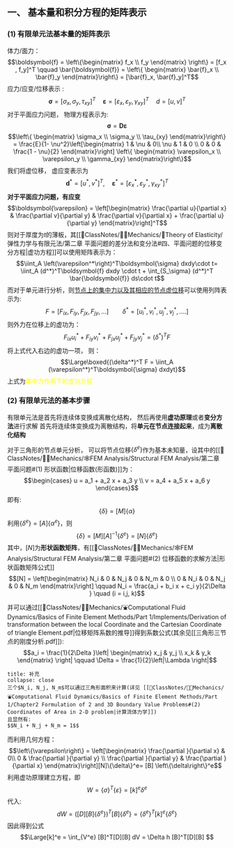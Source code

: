 ## 一、 基本量和积分方程的矩阵表示
### (1) 有限单元法基本量的矩阵表示
体力/面力：
$$\boldsymbol{f} = \left\{\begin{matrix}
f_x \\ f_y
\end{matrix} \right\} = [f_x , f_y]^T \qquad \bar{\boldsymbol{f}} = \left\{ \begin{matrix}
\bar{f}_x \\ \bar{f}_y
\end{matrix}\right\} = [\bar{f}_x, \bar{f}_y]^T$$
应力/应变/位移表示 : 
$$\boldsymbol{\sigma} = [\sigma_x ,\sigma_y ,\tau_{xy}]^T \quad \boldsymbol{\varepsilon} = [\varepsilon_x , \varepsilon_y , \gamma_{xy}]^T \quad d = [u,v]^T$$
对于平面应力问题， 物理方程表示为:
$$\boldsymbol{\sigma}= \boldsymbol{D}\boldsymbol{\varepsilon}$$
$$\left\{ \begin{matrix}
\sigma_x \\ \sigma_y \\ \tau_{xy} 
\end{matrix}\right\} = \frac{E}{1- \nu^2}\left[\begin{matrix}
1 &  \nu & 0\\ 
\nu &  1 & 0 \\
0 & 0 & \frac{1 - \nu}{2}
\end{matrix}\right] \left\{ \begin{matrix}
\varepsilon_x \\  \varepsilon_y \\ \gamma_{xy}
\end{matrix}\right\}$$
我们将虚位移， 虚应变表示为
$$\boldsymbol{d}^* = [u^*,v^*]^T, \quad \boldsymbol{\varepsilon}^* = [\varepsilon_x^*, \varepsilon_y^*, \gamma_{xy}^*]^T$$
**对于平面应力问题，有应变**
$$\boldsymbol{\varepsilon} = \left[\begin{matrix}
\frac{\partial u}{\partial x} & \frac{\partial v}{\partial y} & \frac{\partial v}{\partial x} + \frac{\partial u}{\partial y}
\end{matrix}\right]^T$$
则对于厚度为$t$的薄板，其[[📘ClassNotes/👨‍🔧Mechanics/🔨Theory of Elasticity/弹性力学与有限元法/第二章 平面问题的差分法和变分法#四、平面问题的位移变分方程|虚功方程]]可以使用矩阵表示为：
$$\iint_A \left(\varepsilon^*\right)^T\boldsymbol{\sigma} dxdy\cdot t= \iint_A (d^*)^T\boldsymbol{f} dxdy \cdot t + \int_{S_\sigma} (d^*)^T \bar{\boldsymbol{f}} ds\cdot  t$$
而对于单元进行分析，则<u>节点上的集中力以及其相应的节点虚位移</u>可以使用列阵表示为: 
$$F = [F_{ix} , F_{iy}, F_{jx}, F_{jy} ,...]\qquad \delta^* = [u_i^* ,v_i^* ,u_j^* , v_j^*, ....]$$
则外力在位移上的虚功为：
$$F_{ix} u_i^* + F_{iy}v_i^* + F_{jx} u_j^* + F_{jy}v_j^* = (\delta^*)^T F$$
将上式代入右边的虚功一项， 则：
$$\Large\boxed{(\delta^*)^T F = \iint_A (\varepsilon^*)^T\boldsymbol{\sigma} dxdyt}$$
上式为<mark style="background: transparent; color: yellow">集中力作用下的虚功方程</mark>

### (2) 有限单元法的基本步骤
有限单元法是首先将连续体变换成离散化结构， 然后再使用**虚功原理**或者**变分方法**进行求解
首先将连续体变换成为离散结构，将**单元在节点连接起来**，成为**离散化结构**

对于三角形的节点单元分析， 可以将节点位移$\left\{ \delta^e\right\}$作为基本未知量，设其中的[[📘ClassNotes/👨‍🔧Mechanics/🕸️FEM Analysis/Structural FEM Analysis/第二章 平面问题#(1) 形状函数|位移函数(形函数)]]为：
$$\begin{cases}
u = a_1 + a_2 x + a_3 y \\ 
v = a_4 + a_5 x + a_6 y 
\end{cases}$$
即有: 
$$\left\{\delta\right\} = [M]\left\{\alpha\right\}$$
利用$\left\{\delta^e\right\} = [A]\left\{\alpha^e\right\}$，则
$$\left\{\delta\right\} = [M][A]^{-1} \left\{\delta^e\right\} = [N]\left\{\delta^e\right\}$$
其中，$[N]$为**形状函数矩阵**，有[[📘ClassNotes/👨‍🔧Mechanics/🕸️FEM Analysis/Structural FEM Analysis/第二章 平面问题#(2) 位移函数的求解方法|形状函数矩阵公式]]
$$[N] = \left[\begin{matrix}
N_i & 0 & N_j & 0 & N_m & 0 \\
0 & N_i & 0 & N_j & 0 & N_m
\end{matrix}\right] \qquad N_i = \frac{a_i + b_i x +  c_i y}{2\Delta } \quad (i = i,j, k)$$
并可以通过[[📘ClassNotes/👨‍🔧Mechanics/⛲Computational Fluid Dynamics/Basics of Finite Element Methods/Part 1/Implements/Derivation of transformation between the local Coordinate and the Cartesian Coordinate of triangle Element.pdf|位移矩阵系数的推导]]得到系数公式(其余见[[三角形三节点的刚度分析.pdf]]):
$$a_i = \frac{1}{2\Delta }\left| \begin{matrix}
x_j & y_j \\ x_k & y_k 
\end{matrix} \right|  \qquad \Delta  = \frac{1}{2}\left|\Lambda \right|$$
`````ad-note
title: 补充 
collapse: close
三个$N_i, N_j, N_m$可以通过三角形面积来计算(详见 [[📘ClassNotes/👨‍🔧Mechanics/⛲Computational Fluid Dynamics/Basics of Finite Element Methods/Part 1/Chapter2 Formulation of 2 and 3D Boundary Value Problems#(2) Coordinates of Area in 2-D problem|计算流体力学]])
且显然有: 
$$N_i + N_j + N_m = 1$$
`````
而利用几何方程：
$$\left\{\varepsilon\right\} = \left[\begin{matrix}
\frac{\partial }{\partial x} & 0\\
0 & \frac{\partial }{\partial y} \\
\frac{\partial }{\partial y} & \frac{\partial }{\partial x}
\end{matrix}\right][N]\{\delta\}^e= [B] \left\{\delta\right\}^e$$
利用虚功原理建立方程，即
$$W = \left\{\sigma\right\}^T\left\{\varepsilon\right\} = [k]^e {\delta}^e$$
代入: 
$$dW = ([D][B]\{\delta^e\} )^{T}[B]\left\{\delta^e\right\} =\left\{\delta ^e\right\}^{T}[k]^e\left\{\delta^e\right\}$$
因此得到公式
$$\Large[k]^e = \int_{V^e} [B]^T[D][B] dV = \Delta  h [B]^T[D][B] $$


